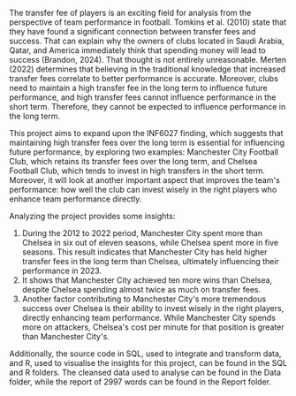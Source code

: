 The transfer fee of players is an exciting field for analysis from the perspective of team performance in football. Tomkins et al. (2010) state that they have found a significant connection between transfer fees and success. That can explain why the owners of clubs located in Saudi Arabia, Qatar, and America immediately think that spending money will lead to success (Brandon, 2024). That thought is not entirely unreasonable. Merten (2022) determines that believing in the traditional knowledge that increased transfer fees correlate to better performance is accurate. Moreover, clubs need to maintain a high transfer fee in the long term to influence future performance, and high transfer fees cannot influence performance in the short term. Therefore, they cannot be expected to influence performance in the long term. 

This project aims to expand upon the INF6027 finding, which suggests that maintaining high transfer fees over the long term is essential for influencing future performance, by exploring two examples: Manchester City Football Club, which retains its transfer fees over the long term, and Chelsea Football Club, which tends to invest in high transfers in the short term. Moreover, it will look at another important aspect that improves the team's performance: how well the club can invest wisely in the right players who enhance team performance directly.

Analyzing the project provides some insights:

1. During the 2012 to 2022 period, Manchester City spent more than Chelsea in six out of eleven seasons, while Chelsea spent more in five seasons. This result indicates that Manchester City has held higher transfer fees in the long term than Chelsea, ultimately influencing their performance in 2023.
2. It shows that Manchester City achieved ten more wins than Chelsea, despite Chelsea spending almost twice as much on transfer fees.
3. Another factor contributing to Manchester City's more tremendous success over Chelsea is their ability to invest wisely in the right players, directly enhancing team performance. While Manchester City spends more on attackers, Chelsea's cost per minute for that position is greater than Manchester City's.

Additionally, the source code in SQL, used to integrate and transform data, and R, used to visualise the insights for this project, can be found in the SQL and R folders. The cleansed data used to analyse can be found in the Data folder, while the report of 2997 words can be found in the Report folder.


